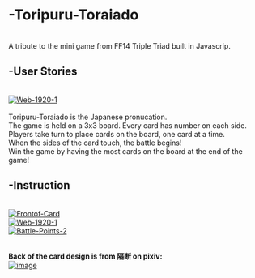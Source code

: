 # -Toripuru-Toraiado
<br/>A tribute to the mini game from FF14 Triple Triad built in Javascrip.

## -User Stories
<br/><a href="https://ibb.co/99V2J4d"><img src="https://i.ibb.co/nsnfT1K/Web-1920-1.jpg" alt="Web-1920-1" border="0"></a>
<br/>
<br/>Toripuru-Toraiado is the Japanese pronucation.
<br/>The game is held on a 3x3 board. Every card has number on each side.
<br/>Players take turn to place cards on the board, one card at a time.
<br/>When the sides of the card touch, the battle begins!
<br/>Win the game by having the most cards on the board at the end of the game!


## -Instruction
<br/><a href="https://www.pixiv.net/en/artworks/65060132"><img src="https://i.ibb.co/1MgQcc8/Frontof-Card.jpg" alt="Frontof-Card" border="0"></a>
<br/><a href="https://www.pixiv.net/en/artworks/65060132"><img src="https://i.ibb.co/C5mn1Hn/Web-1920-1.jpg" alt="Web-1920-1" border="0"></a>
<br/><a href="https://www.pixiv.net/en/artworks/65060132"><img src="https://i.ibb.co/w0PH7DK/Battle-Points-2.jpg" alt="Battle-Points-2" border="0"></a>


<br/><b>Back of the card design is from 隔断 on pixiv:</b>
<br/><a href="https://www.pixiv.net/en/artworks/66766348"><img src="https://i.ibb.co/C8GQjM4/image.png" alt="image" border="0"></a>
